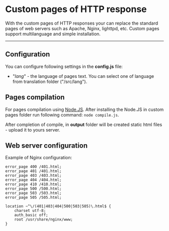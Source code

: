 # Custom pages of HTTP response

With the custom pages of HTTP responses your can replace the standard pages of web servers such as Apache, Nginx, lighttpd, etc. Custom pages support multilanguage and simple installation.

---

## Configuration

You can configure following settings in the **config.js** file:
* "*lang*" - the language of pages text. You can select one of language from translation folder ("/src/lang").


## Pages compilation
For pages compilation using [Node.JS](http://nodejs.org/). After installing the Node.JS in custom pages folder run following command: `node compile.js`.

After completion of compile, in **output** folder will be created static html files - upload it to yours server.


## Web server configuration
Example of Nginx configuration:

    error_page 400 /401.html;
    error_page 401 /401.html;
    error_page 403 /403.html;
    error_page 404 /404.html;
    error_page 410 /410.html;
    error_page 500 /500.html;
    error_page 503 /503.html;
    error_page 505 /505.html;

    location ~^\/(401|403|404|500|503|505)\.html$ {
        charset utf-8;
    	auth_basic off;
    	root /usr/share/nginx/www;
    }

